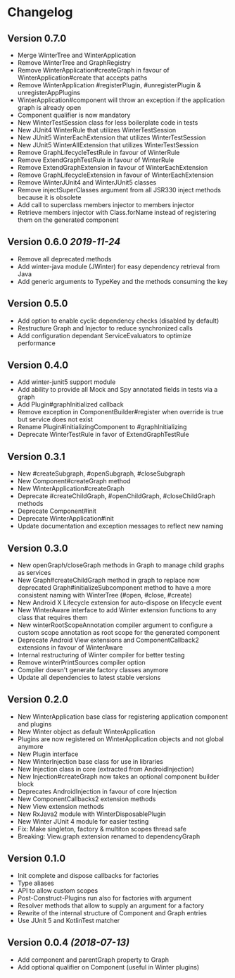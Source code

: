Changelog
=========

Version 0.7.0
-------------

* Merge WinterTree and WinterApplication
* Remove WinterTree and GraphRegistry
* Remove WinterApplication#createGraph in favour of WinterApplication#create that accepts paths
* Remove WinterApplication #registerPlugin, #unregisterPlugin & unregisterAppPlugins
* WinterApplication#component will throw an exception if the application graph is already open
* Component qualifier is now mandatory
* New WinterTestSession class for less boilerplate code in tests
* New JUnit4 WinterRule that utilizes WinterTestSession
* New JUnit5 WinterEachExtension that utilizes WinterTestSession
* New JUnit5 WinterAllExtension that utilizes WinterTestSession
* Remove GraphLifecycleTestRule in favour of WinterRule
* Remove ExtendGraphTestRule in favour of WinterRule
* Remove ExtendGraphExtension in favour of WinterEachExtension
* Remove GraphLifecycleExtension in favour of WinterEachExtension
* Remove WinterJUnit4 and WinterJUnit5 classes
* Remove injectSuperClasses argument from all JSR330 inject methods because it is obsolete
* Add call to superclass members injector to members injector
* Retrieve members injector with Class.forName instead of registering them on the generated component

Version 0.6.0 *2019-11-24*
--------------------------

* Remove all deprecated methods
* Add winter-java module (JWinter) for easy dependency retrieval from Java
* Add generic arguments to TypeKey and the methods consuming the key


Version 0.5.0
-------------

* Add option to enable cyclic dependency checks (disabled by default)
* Restructure Graph and Injector to reduce synchronized calls
* Add configuration dependant ServiceEvaluators to optimize performance 

Version 0.4.0
-------------

* Add winter-junit5 support module
* Add ability to provide all Mock and Spy annotated fields in tests via a graph
* Add Plugin#graphInitialized callback
* Remove exception in ComponentBuilder#register when override is true but service does not exist
* Rename Plugin#initializingComponent to #graphInitializing
* Deprecate WinterTestRule in favor of ExtendGraphTestRule 

Version 0.3.1
-------------

* New #createSubgraph, #openSubgraph, #closeSubgraph
* New Component#createGraph method
* New WinterApplication#createGraph
* Deprecate #createChildGraph, #openChildGraph, #closeChildGraph methods
* Deprecate Component#init
* Deprecate WinterApplication#init 
* Update documentation and exception messages to reflect new naming

Version 0.3.0
-------------

* New openGraph/closeGraph methods in Graph to manage child graphs as services
* New Graph#createChildGraph method in graph to replace now deprecated Graph#initializeSubcomponent
  method to have a more consistent naming with WinterTree (#open, #close, #create)
* New Android X Lifecycle extension for auto-dispose on lifecycle event
* New WinterAware interface to add Winter extension functions to any class that requires them
* New winterRootScopeAnnotation compiler argument to configure a custom scope annotation as root
  scope for the generated component
* Deprecate Android View extensions and ComponentCallback2 extensions in favour of WinterAware
* Internal restructuring of Winter compiler for better testing
* Remove winterPrintSources compiler option
* Compiler doesn't generate factory classes anymore
* Update all dependencies to latest stable versions

Version 0.2.0
-------------

* New WinterApplication base class for registering application component and plugins
* New Winter object as default WinterApplication
* Plugins are now registered on WinterApplication objects and not global anymore
* New Plugin interface
* New WinterInjection base class for use in libraries 
* New Injection class in core (extracted from AndroidInjection)
* New Injection#createGraph now takes an optional component builder block
* Deprecates AndroidInjection in favour of core Injection
* New ComponentCallbacks2 extension methods
* New View extension methods
* New RxJava2 module with WinterDisposablePlugin
* New Winter JUnit 4 module for easier testing
* Fix: Make singleton, factory & multiton scopes thread safe
* Breaking: View.graph extension renamed to dependencyGraph

Version 0.1.0
-------------

* Init complete and dispose callbacks for factories
* Type aliases
* API to allow custom scopes
* Post-Construct-Plugins run also for factories with argument
* Resolver methods that allow to supply an argument for a factory
* Rewrite of the internal structure of Component and Graph entries
* Use JUnit 5 and KotlinTest matcher


Version 0.0.4 *(2018-07-13)*
----------------------------

 * Add component and parentGraph property to Graph
 * Add optional qualifier on Component (useful in Winter plugins)